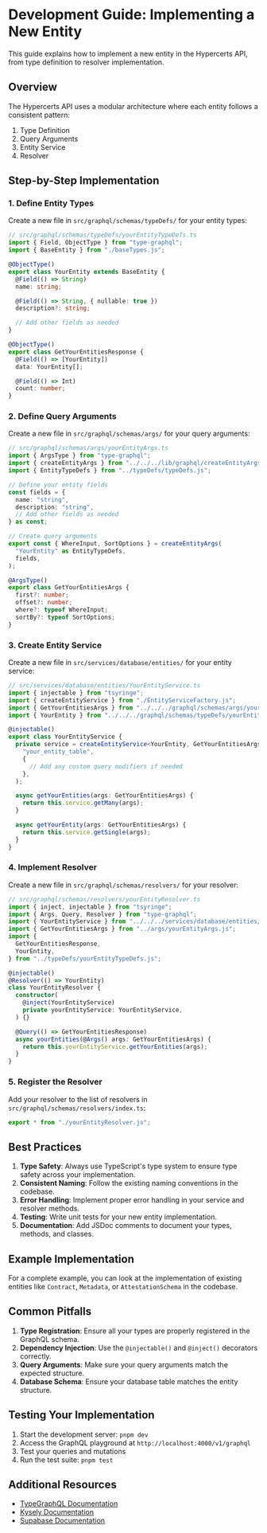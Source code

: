 # Development Guide: Implementing a New Entity

This guide explains how to implement a new entity in the Hypercerts API, from type definition to resolver implementation.

## Overview

The Hypercerts API uses a modular architecture where each entity follows a consistent pattern:

1. Type Definition
2. Query Arguments
3. Entity Service
4. Resolver

## Step-by-Step Implementation

### 1. Define Entity Types

Create a new file in `src/graphql/schemas/typeDefs/` for your entity types:

```typescript
// src/graphql/schemas/typeDefs/yourEntityTypeDefs.ts
import { Field, ObjectType } from "type-graphql";
import { BaseEntity } from "./baseTypes.js";

@ObjectType()
export class YourEntity extends BaseEntity {
  @Field(() => String)
  name: string;

  @Field(() => String, { nullable: true })
  description?: string;

  // Add other fields as needed
}

@ObjectType()
export class GetYourEntitiesResponse {
  @Field(() => [YourEntity])
  data: YourEntity[];

  @Field(() => Int)
  count: number;
}
```

### 2. Define Query Arguments

Create a new file in `src/graphql/schemas/args/` for your query arguments:

```typescript
// src/graphql/schemas/args/yourEntityArgs.ts
import { ArgsType } from "type-graphql";
import { createEntityArgs } from "../../../lib/graphql/createEntityArgs.js";
import { EntityTypeDefs } from "../typeDefs/typeDefs.js";

// Define your entity fields
const fields = {
  name: "string",
  description: "string",
  // Add other fields as needed
} as const;

// Create query arguments
export const { WhereInput, SortOptions } = createEntityArgs(
  "YourEntity" as EntityTypeDefs,
  fields,
);

@ArgsType()
export class GetYourEntitiesArgs {
  first?: number;
  offset?: number;
  where?: typeof WhereInput;
  sortBy?: typeof SortOptions;
}
```

### 3. Create Entity Service

Create a new file in `src/services/database/entities/` for your entity service:

```typescript
// src/services/database/entities/YourEntityService.ts
import { injectable } from "tsyringe";
import { createEntityService } from "./EntityServiceFactory.js";
import { GetYourEntitiesArgs } from "../../../graphql/schemas/args/yourEntityArgs.js";
import { YourEntity } from "../../../graphql/schemas/typeDefs/yourEntityTypeDefs.js";

@injectable()
export class YourEntityService {
  private service = createEntityService<YourEntity, GetYourEntitiesArgs>(
    "your_entity_table",
    {
      // Add any custom query modifiers if needed
    },
  );

  async getYourEntities(args: GetYourEntitiesArgs) {
    return this.service.getMany(args);
  }

  async getYourEntity(args: GetYourEntitiesArgs) {
    return this.service.getSingle(args);
  }
}
```

### 4. Implement Resolver

Create a new file in `src/graphql/schemas/resolvers/` for your resolver:

```typescript
// src/graphql/schemas/resolvers/yourEntityResolver.ts
import { inject, injectable } from "tsyringe";
import { Args, Query, Resolver } from "type-graphql";
import { YourEntityService } from "../../../services/database/entities/YourEntityService.js";
import { GetYourEntitiesArgs } from "../args/yourEntityArgs.js";
import {
  GetYourEntitiesResponse,
  YourEntity,
} from "../typeDefs/yourEntityTypeDefs.js";

@injectable()
@Resolver(() => YourEntity)
class YourEntityResolver {
  constructor(
    @inject(YourEntityService)
    private yourEntityService: YourEntityService,
  ) {}

  @Query(() => GetYourEntitiesResponse)
  async yourEntities(@Args() args: GetYourEntitiesArgs) {
    return this.yourEntityService.getYourEntities(args);
  }
}
```

### 5. Register the Resolver

Add your resolver to the list of resolvers in `src/graphql/schemas/resolvers/index.ts`:

```typescript
export * from "./yourEntityResolver.js";
```

## Best Practices

1. **Type Safety**: Always use TypeScript's type system to ensure type safety across your implementation.
2. **Consistent Naming**: Follow the existing naming conventions in the codebase.
3. **Error Handling**: Implement proper error handling in your service and resolver methods.
4. **Testing**: Write unit tests for your new entity implementation.
5. **Documentation**: Add JSDoc comments to document your types, methods, and classes.

## Example Implementation

For a complete example, you can look at the implementation of existing entities like `Contract`, `Metadata`, or `AttestationSchema` in the codebase.

## Common Pitfalls

1. **Type Registration**: Ensure all your types are properly registered in the GraphQL schema.
2. **Dependency Injection**: Use the `@injectable()` and `@inject()` decorators correctly.
3. **Query Arguments**: Make sure your query arguments match the expected structure.
4. **Database Schema**: Ensure your database table matches the entity structure.

## Testing Your Implementation

1. Start the development server: `pnpm dev`
2. Access the GraphQL playground at `http://localhost:4000/v1/graphql`
3. Test your queries and mutations
4. Run the test suite: `pnpm test`

## Additional Resources

- [TypeGraphQL Documentation](https://typegraphql.com/)
- [Kysely Documentation](https://kysely.dev/docs/intro)
- [Supabase Documentation](https://supabase.com/docs)
